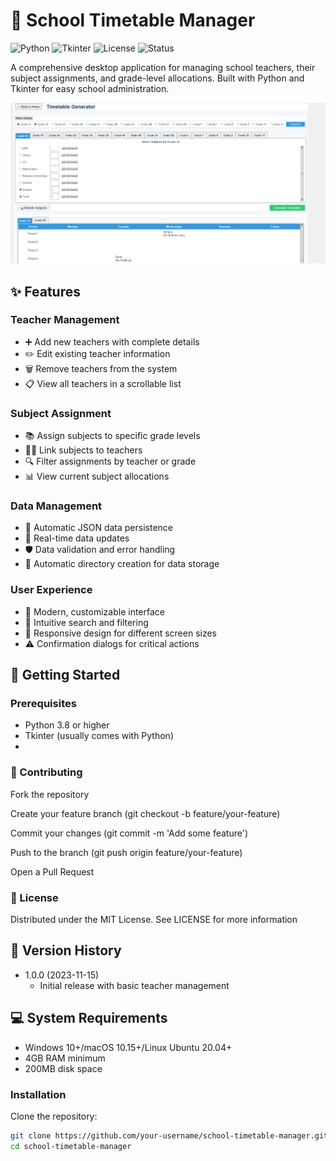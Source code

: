 # 🏫 School Timetable Manager

![Python](https://img.shields.io/badge/Python-3.8+-blue.svg)
![Tkinter](https://img.shields.io/badge/GUI-Tkinter-green.svg)
![License](https://img.shields.io/badge/License-MIT-yellow.svg)
![Status](https://img.shields.io/badge/Status-Stable-brightgreen.svg)

A comprehensive desktop application for managing school teachers, their subject assignments, and grade-level allocations. Built with Python and Tkinter for easy school administration.

![Teacher Management Interface](Background.png)


## ✨ Features

### Teacher Management
- ➕ Add new teachers with complete details
- ✏️ Edit existing teacher information
- 🗑️ Remove teachers from the system
- 📋 View all teachers in a scrollable list

### Subject Assignment
- 📚 Assign subjects to specific grade levels
- 👩‍🏫 Link subjects to teachers
- 🔍 Filter assignments by teacher or grade
- 📊 View current subject allocations

### Data Management
- 💾 Automatic JSON data persistence
- 🔄 Real-time data updates
- 🛡️ Data validation and error handling
- 📂 Automatic directory creation for data storage

### User Experience
- 🎨 Modern, customizable interface
- 🔎 Intuitive search and filtering
- 📱 Responsive design for different screen sizes
- ⚠️ Confirmation dialogs for critical actions

## 🚀 Getting Started

### Prerequisites
- Python 3.8 or higher
- Tkinter (usually comes with Python)
- 
### 🤝 Contributing
Fork the repository

Create your feature branch (git checkout -b feature/your-feature)

Commit your changes (git commit -m 'Add some feature')

Push to the branch (git push origin feature/your-feature)

Open a Pull Request

### 📜 License

Distributed under the MIT License. See LICENSE for more information

## 📜 Version History

- 1.0.0 (2023-11-15)
  - Initial release with basic teacher management
## 💻 System Requirements

- Windows 10+/macOS 10.15+/Linux Ubuntu 20.04+
- 4GB RAM minimum
- 200MB disk space


### Installation
 Clone the repository:
   ```bash
   git clone https://github.com/your-username/school-timetable-manager.git
   cd school-timetable-manager
 

 

   
